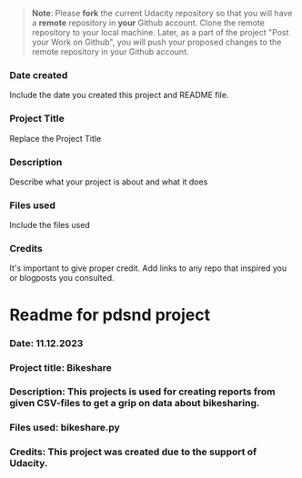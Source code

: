 >**Note**: Please **fork** the current Udacity repository so that you will have a **remote** repository in **your** Github account. Clone the remote repository to your local machine. Later, as a part of the project "Post your Work on Github", you will push your proposed changes to the remote repository in your Github account.

### Date created
Include the date you created this project and README file.

### Project Title
Replace the Project Title

### Description
Describe what your project is about and what it does

### Files used
Include the files used

### Credits
It's important to give proper credit. Add links to any repo that inspired you or blogposts you consulted.

# Readme for pdsnd project
### Date: 11.12.2023
### Project title: Bikeshare
### Description: This projects is used for creating reports from given CSV-files to get a grip on data about bikesharing.
### Files used: bikeshare.py
### Credits: This project was created due to the support of Udacity.